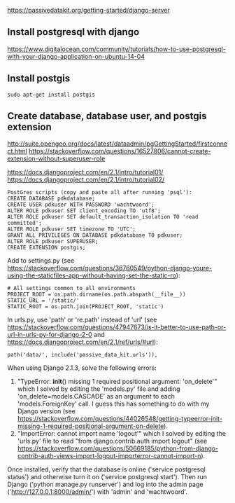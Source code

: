 
https://passivedatakit.org/getting-started/django-server

## Install postgresql with django
https://www.digitalocean.com/community/tutorials/how-to-use-postgresql-with-your-django-application-on-ubuntu-14-04


## Install postgis

~~~~
sudo apt-get install postgis
~~~~

## Create database, database user, and postgis extension

http://suite.opengeo.org/docs/latest/dataadmin/pgGettingStarted/firstconnect.html
https://stackoverflow.com/questions/16527806/cannot-create-extension-without-superuser-role

https://docs.djangoproject.com/en/2.1/intro/tutorial01/
https://docs.djangoproject.com/en/2.1/intro/tutorial02/

~~~~
PostGres scripts (copy and paste all after running 'psql'):
CREATE DATABASE pdkdatabase;
CREATE USER pdkuser WITH PASSWORD 'wachtwoord';
ALTER ROLE pdkuser SET client_encoding TO 'utf8';
ALTER ROLE pdkuser SET default_transaction_isolation TO 'read committed';
ALTER ROLE pdkuser SET timezone TO 'UTC';
GRANT ALL PRIVILEGES ON DATABASE pdkdatabase TO pdkuser;
ALTER ROLE pdkuser SUPERUSER;
CREATE EXTENSION postgis;
~~~~

Add to settings.py (see https://stackoverflow.com/questions/36760549/python-django-youre-using-the-staticfiles-app-without-having-set-the-static-ro):
~~~~
# All settings common to all environments
PROJECT_ROOT = os.path.dirname(os.path.abspath(__file__))
STATIC_URL = '/static/'
STATIC_ROOT = os.path.join(PROJECT_ROOT, 'static')
~~~~

In urls.py, use 'path' or 're.path' instead of 'url' (see https://stackoverflow.com/questions/47947673/is-it-better-to-use-path-or-url-in-urls-py-for-django-2-0 and https://docs.djangoproject.com/en/2.1/ref/urls/#url):
~~~~
path('data/', include('passive_data_kit.urls')),
~~~~

When using Django 2.1.3, solve the following errors:
1. "TypeError: __init__() missing 1 required positional argument: 'on_delete'" which I solved by editing the 'models.py' file and adding 'on_delete=models.CASCADE' as an argument to each 'models.ForeignKey' call. I guess this has something to do with my Django version (see https://stackoverflow.com/questions/44026548/getting-typeerror-init-missing-1-required-positional-argument-on-delete).
2. "ImportError: cannot import name 'logout'" which I solved by editing the 'urls.py' file to read  "from django.contrib.auth import logout" (see https://stackoverflow.com/questions/50669185/python-from-django-contrib-auth-views-import-logout-importerror-cannot-import-n).


Once installed, verify that the database is online ('service postgresql status') and otherwise turn it on ('service postgresql start'). Then run Django ('python manage.py runserver') and log into the admin page ('http://127.0.0.1:8000/admin/') with 'admin' and 'wachtwoord'.
